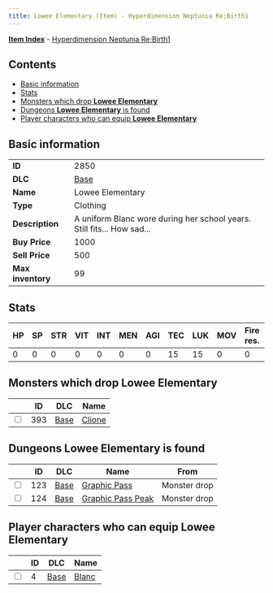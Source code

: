 ```yaml
---
title: Lowee Elementary (Item) - Hyperdimension Neptunia Re;Birth1
---
```


[**Item Index**](/neptunia/rb1/item/index.html) - [Hyperdimension Neptunia Re;Birth1](/neptunia/rb1)

## Contents

- [Basic information](#basic-information)
- [Stats](#stats)
- [Monsters which drop **Lowee Elementary**](#monsters-which-drop-lowee-elementary)
- [Dungeons **Lowee Elementary** is found](#dungeons-lowee-elementary-is-found)
- [Player characters who can equip **Lowee Elementary**](#player-characters-who-can-equip-lowee-elementary)

## Basic information

|   |   |
| -- | -- |
| **ID** | 2850 |
| **DLC** | [Base](/neptunia/rb1/dlc/1-base.html) |
| **Name** | Lowee Elementary |
| **Type** | Clothing |
| **Description** | A uniform Blanc wore during her school years. Still fits... How sad... |
| **Buy Price** | 1000 |
| **Sell Price** | 500 |
| **Max inventory** | 99 |


## Stats

| HP | SP | STR | VIT | INT | MEN | AGI | TEC | LUK | MOV | Fire res. | Ice res. | Wind res. | Lightning res. |
| -- | -- | --- | --- | --- | --- | --- | --- | --- | --- | --------- | -------- | --------- | -------------- |
| 0 | 0 | 0 | 0 | 0 | 0 | 0 | 15 | 15 | 0 | 0 | 0 | 0 | 0 |


## Monsters which drop **Lowee Elementary**

|    | ID | DLC | Name |
| -- | -- | --- | ---- |
| <input type="checkbox" id="rb1-monster-1-393" class="trackbox" /> | 393 | [Base](/neptunia/rb1/dlc/1-base.html) | [Clione](/neptunia/rb1/monster/1-393-clione.html) |


## Dungeons **Lowee Elementary** is found

|    | ID | DLC | Name | From |
| -- | -- | --- | ---- | ---- |
| <input type="checkbox" id="rb1-dungeon-1-123" class="trackbox" /> | 123 | [Base](/neptunia/rb1/dlc/1-base.html) | [Graphic Pass](/neptunia/rb1/dungeon/1-123-graphic-pass.html) | Monster drop |
| <input type="checkbox" id="rb1-dungeon-1-124" class="trackbox" /> | 124 | [Base](/neptunia/rb1/dlc/1-base.html) | [Graphic Pass Peak](/neptunia/rb1/dungeon/1-124-graphic-pass-peak.html) | Monster drop |


## Player characters who can equip **Lowee Elementary**

|    | ID | DLC | Name |
| -- | -- | --- | ---- |
| <input type="checkbox" id="rb1-player-1-4" class="trackbox" /> | 4 | [Base](/neptunia/rb1/dlc/1-base.html) | [Blanc](/neptunia/rb1/player/1-4-blanc.html) |
